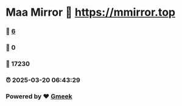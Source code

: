 # Maa Mirror :link: https://mmirror.top 
### :page_facing_up: [6](https://mmirror.top/tag.html) 
### :speech_balloon: 0 
### :hibiscus: 17230 
### :alarm_clock: 2025-03-20 06:43:29 
### Powered by :heart: [Gmeek](https://github.com/Meekdai/Gmeek)
